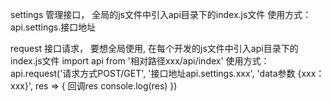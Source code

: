 
settings
  管理接口， 全局的js文件中引入api目录下的index.js文件
  使用方式：
    api.settings.接口地址


request
  接口请求， 要想全局使用, 在每个开发的js文件中引入api目录下的index.js文件 import api from '相对路径xxx/api/index'
  使用方式：
    api.request('请求方式POST/GET', '接口地址api.settings.xxx', 'data参数 {xxx：xxx}', res => {
        回调res
        console.log(res)
    })

